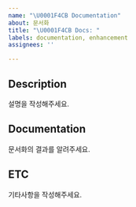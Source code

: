 ```yaml
---
name: "\U0001F4CB Documentation"
about: 문서화
title: "\U0001F4CB Docs: "
labels: documentation, enhancement
assignees: ''

---
```


## Description
설명을 작성해주세요.

## Documentation
문서화의 결과를 알려주세요.

## ETC
기타사항을 작성해주세요.
